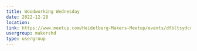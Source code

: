 ```yaml
---
title: Woodworking Wednesday
date: 2022-12-28
location: 
link: https://www.meetup.com/Heidelberg-Makers-Meetup/events/dfbltsydcqblc/
usergroup: makershd
type: usergroup
---
```

